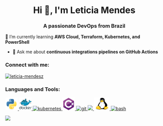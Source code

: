 <h1 align="center">Hi 👋, I'm Leticia Mendes</h1>
<h3 align="center">A passionate DevOps from Brazil</h3>


 🌱 I’m currently learning **AWS Cloud, Terraform, Kubernetes, and PowerShell**

- 💬 Ask me about **continuous integrations pipelines on GitHub Actions**

<h3 align="left">Connect with me:</h3>
<p align="left">
<a href="https://linkedin.com/in/leticia-mendesz" target="blank"><img align="center" src="https://raw.githubusercontent.com/rahuldkjain/github-profile-readme-generator/master/src/images/icons/Social/linked-in-alt.svg" alt="leticia-mendesz" height="30" width="40" /></a>
</p>

<h3 align="left">Languages and Tools:</h3>
<p align="left">  
    <a href="https://www.python.org" target="_blank" rel="noreferrer"> 
        <img src="https://raw.githubusercontent.com/devicons/devicon/master/icons/python/python-original.svg" alt="python" width="40" height="40"/> 
    </a> 
    <a href="https://www.docker.com/" target="_blank" rel="noreferrer"> 
        <img src="https://raw.githubusercontent.com/devicons/devicon/master/icons/docker/docker-original-wordmark.svg" alt="docker" width="40" height="40"/> 
    </a>
    <a href="https://kubernetes.io" target="_blank" rel="noreferrer"> 
        <img src="https://www.vectorlogo.zone/logos/kubernetes/kubernetes-icon.svg" alt="kubernetes" width="40" height="40"/> 
    </a> 
    <a href="https://www.w3schools.com/cs/" target="_blank" rel="noreferrer"> 
        <img src="https://raw.githubusercontent.com/devicons/devicon/master/icons/csharp/csharp-original.svg" alt="csharp" width="40" height="40"/> 
    </a> 
    <a href="https://git-scm.com/" target="_blank" rel="noreferrer"> 
        <img src="https://www.vectorlogo.zone/logos/git-scm/git-scm-icon.svg" alt="git" width="40" height="40"/> 
    </a> 
    <a href="https://aws.amazon.com/" target="_blank" >
        <img src="https://www.vectorlogo.zone/logos/amazon_aws/amazon_aws-icon.svg"  height="40" />
    </a>
    <a href="https://www.linux.org/" target="_blank" rel="noreferrer"> 
        <img src="https://raw.githubusercontent.com/devicons/devicon/master/icons/linux/linux-original.svg" alt="linux" width="50" height="40"/> 
    </a>  
    <a href="https://www.gnu.org/software/bash/" target="_blank" rel="noreferrer"> 
        <img src="https://www.vectorlogo.zone/logos/gnu_bash/gnu_bash-icon.svg" alt="bash" width="40" height="40"/> 
    </a> 
</p>

<div
  <a href="https://github.com/Leticia-Mendes">
  <img src="https://github-readme-stats.vercel.app/api/top-langs/?username=Leticia-Mendes&layout=compact&langs_count=10&theme=light"/>
</div>  
  

